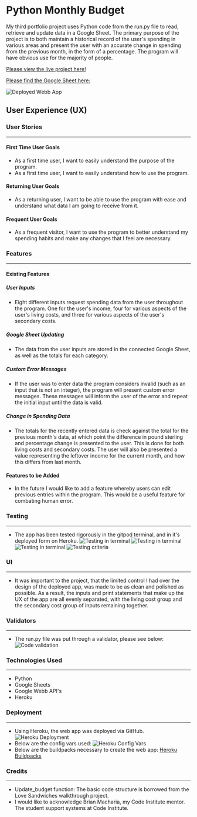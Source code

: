 # Python Monthly Budget
My third portfolio project uses Python code from the run.py file to read, retrieve and update data in a Google Sheet. The primary purpose of the project is to both maintain a historical record of the user's spending in various areas and present the user with an accurate change in spending from the previous month, in the form of a percentage. The program will have obvious use for the majority of people.

[Please view the live project here!](https://python-project-3.herokuapp.com/)

[Please find the Google Sheet here:](https://docs.google.com/spreadsheets/d/1H_ye3MRzxCeTJMHI1Xxri35Bqf9PdojsFB4kVQnV9h8/edit#gid=438650178)

![Deployed Webb App](/documentation/deployed-project.png)

## User Experience (UX)
### User Stories
----------------------------
#### First Time User Goals
- As a first time user, I want to easily understand the purpose of the program.
- As a first time user, I want to easily understand how to use the program.
#### Returning User Goals
- As a returning user, I want to be able to use the program with ease and understand what data I am going to receive from it.
#### Frequent User Goals
- As a frequent visitor, I want to use the program to better understand my spending habits and make any changes that I feel are necessary. 

### Features
----------------------------
#### Existing Features
##### User Inputs
- Eight different inputs request spending data from the user throughout the program. One for the user's income, four for various aspects of the user's living costs, and three for various aspects of the user's secondary costs.
##### Google Sheet Updating
- The data from the user inputs are stored in the connected Google Sheet, as well as the totals for each category.
##### Custom Error Messages
- If the user was to enter data the program considers invalid (such as an input that is not an integer), the program will present custom error messages. These messages will inform the user of the error and repeat the initial input until the data is valid.
##### Change in Spending Data
- The totals for the recently entered data is check against the total for the previous month's data, at which point the difference in pound sterling and percentage change is presented to the user. This is done for both living costs and secondary costs. The user will also be presented a value representing the leftover income for the current month, and how this differs from last month.
#### Features to be Added
- In the future I would like to add a feature whereby users can edit previous entries within the program. This would be a useful feature for combating human error.

### Testing
----------------------------
- The app has been tested rigorously in the gitpod terminal, and in it's deployed form on Heroku.
![Testing in terminal](/documentation/testing-1.png)
![Testing in terminal](/documentation/testing-2.png)
![Testing in terminal](/documentation/testing-3.png)
![Testing criteria](/documentation/testing-4.png)
### UI
----------------------------
- It was important to the project, that the limited control I had over the design of the deployed app, was made to be as clean and polished as possible. As a result, the inputs and print statements that make up the UX of the app are all evenly separated, with the living cost group and the secondary cost group of inputs remaining together.

### Validators
----------------------------
- The run.py file was put through a validator, please see below:
![Code validation](/documentation/code-validation.png)

### Technologies Used
----------------------------
- Python
- Google Sheets
- Google Webb API's
- Heroku

### Deployment
----------------------------
- Using Heroku, the web app was deployed via GitHub.
![Heroku Deployment](/documentation/heroku-deployment.png)
- Below are the config vars used:
![Heroku Config Vars](/documentation/config-vars)
- Below are the buildpacks necessary to create the web app:
[Heroku Buildpacks](/documentation/buildpacks)

### Credits
----------------------------
- Update_budget function: The basic code structure is borrowed from the Love Sandwiches walkthrough project.
- I would like to acknowledge Brian Macharia, my Code Institute mentor. The student support systems at Code Institute.